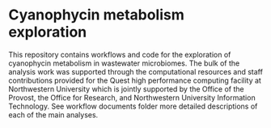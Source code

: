 # Cyanophycin metabolism exploration

This repository contains workflows and code for the exploration of cyanophycin metabolism in wastewater microbiomes. 
The bulk of the analysis work was supported through the computational resources and staff contributions provided for the Quest high performance computing facility at Northwestern University which is jointly supported by the Office of the Provost, the Office for Research, and Northwestern University Information Technology.
See workflow documents folder more detailed descriptions of each of the main analyses.
